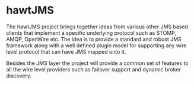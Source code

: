 hawtJMS
=======

The hawtJMS project brings together ideas from various other JMS based clients that implement a specific underlying protocol such as STOMP, AMQP, OpenWire etc.  The idea is to provide a standard and robust JMS framework along with a well defined plugin model for supporting any wire level protocol that can have JMS mapped onto it.  

Besides the JMS layer the project will provide a common set of features to all the wire level providers such as failover support and dynamic broker discovery.  
